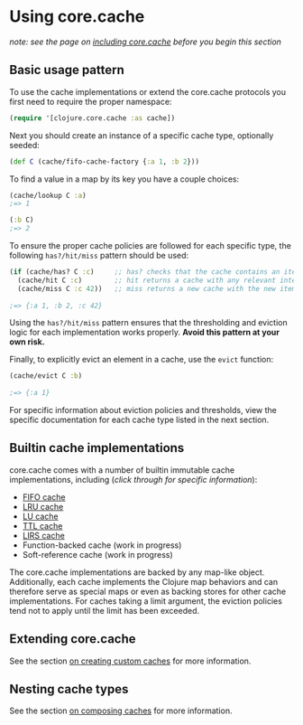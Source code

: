 # Using core.cache

*note: see the page on [including core.cache](./Including.md) before you begin this section*

## Basic usage pattern

To use the cache implementations or extend the core.cache protocols you first need to require the proper namespace:

```clojure
(require '[clojure.core.cache :as cache])
```

Next you should create an instance of a specific cache type, optionally seeded:

```clojure
(def C (cache/fifo-cache-factory {:a 1, :b 2}))
```

To find a value in a map by its key you have a couple choices:

```clojure
(cache/lookup C :a)
;=> 1

(:b C)
;=> 2
```

To ensure the proper cache policies are followed for each specific type, the following `has?/hit/miss` pattern should be used:

```clojure
(if (cache/has? C :c)     ;; has? checks that the cache contains an item
  (cache/hit C :c)        ;; hit returns a cache with any relevant internal information updated
  (cache/miss C :c 42))   ;; miss returns a new cache with the new item and without evicted entries
	
;=> {:a 1, :b 2, :c 42}
```

Using the `has?/hit/miss` pattern ensures that the thresholding and eviction logic for each implementation works properly.  **Avoid this pattern at your own risk.**

Finally, to explicitly evict an element in a cache, use the `evict` function:

```clojure
(cache/evict C :b)
	
;=> {:a 1}
```

For specific information about eviction policies and thresholds, view the specific documentation for each cache type listed in the next section.

## Builtin cache implementations

core.cache comes with a number of builtin immutable cache implementations, including (*click through for specific information*):

* [FIFO cache](./FIFO.md)
* [LRU cache](./LRU.md)
* [LU cache](./LU.md)
* [TTL cache](./TTL.md)
* [LIRS cache](./LIRS.md)
* Function-backed cache (work in progress)
* Soft-reference cache (work in progress)

The core.cache implementations are backed by any map-like object.  Additionally, each cache implements the Clojure map behaviors and can therefore serve as special maps or even as backing stores for other cache implementations.  For caches taking a limit argument, the eviction policies tend not to apply until the limit has been exceeded.

## Extending core.cache

See the section [on creating custom caches](./Extending.md) for more information.

## Nesting cache types

See the section [on composing caches](./Composing.md) for more information.
